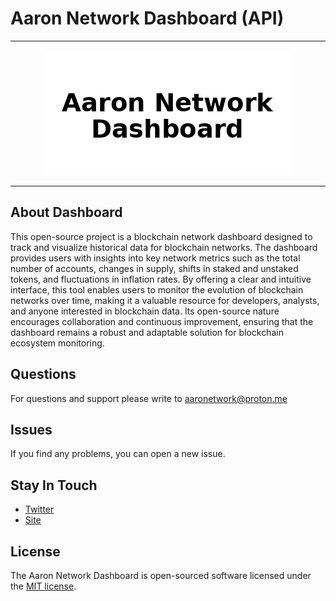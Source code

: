# Aaron Network Dashboard (API)

---

<p align="center"><a href="https://dashboard.aaronetwork.xyz" target="_blank"><img src="https://raw.githubusercontent.com/aaronetwork/logo/main/aaron_network_dashboard_logo.png" width="400" alt="Dashboard Logo"></a></p>

---

## About Dashboard

This open-source project is a blockchain network dashboard designed to track and visualize historical data for blockchain networks. The dashboard provides users with insights into key network metrics such as the total number of accounts, changes in supply, shifts in staked and unstaked tokens, and fluctuations in inflation rates. By offering a clear and intuitive interface, this tool enables users to monitor the evolution of blockchain networks over time, making it a valuable resource for developers, analysts, and anyone interested in blockchain data. Its open-source nature encourages collaboration and continuous improvement, ensuring that the dashboard remains a robust and adaptable solution for blockchain ecosystem monitoring.

## Questions

For questions and support please write to [aaronetwork@proton.me](mailto:aaronetwork@proton.me)

## Issues

If you find any problems, you can open a new issue.

## Stay In Touch

- [Twitter](https://x.com/aaronetwork)
- [Site](https://aaronetwork.xyz)

## License

The Aaron Network Dashboard is open-sourced software licensed under the [MIT license](https://opensource.org/licenses/MIT).
